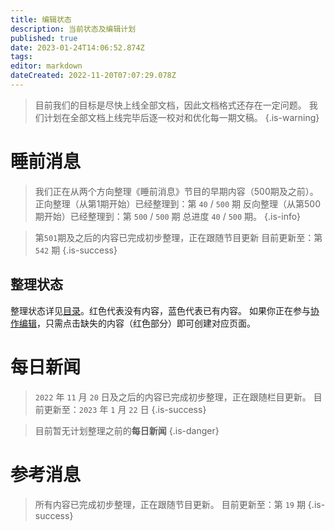 ```yaml
---
title: 编辑状态
description: 当前状态及编辑计划
published: true
date: 2023-01-24T14:06:52.874Z
tags: 
editor: markdown
dateCreated: 2022-11-20T07:07:29.078Z
---
```


> 目前我们的目标是尽快上线全部文档，因此文档格式还存在一定问题。
> 我们计划在全部文档上线完毕后逐一校对和优化每一期文稿。
{.is-warning}


# 睡前消息

> 我们正在从两个方向整理《睡前消息》节目的早期内容（500期及之前）。
> 正向整理（从第1期开始）已经整理到：第 `40` / `500` 期
> 反向整理（从第500期开始）已经整理到：第 `500` / `500` 期
> 总进度 `40` / `500` 期。
{.is-info}

> 第`501`期及之后的内容已完成初步整理，正在跟随节目更新
> 目前更新至：第 `542` 期
{.is-success}

## 整理状态

整理状态详见[目录](/main)。红色代表没有内容，蓝色代表已有内容。
如果你正在参与[协作编辑](/editing)，只需点击缺失的内容（红色部分）即可创建对应页面。

# 每日新闻

> `2022` 年 `11` 月 `20` 日及之后的内容已完成初步整理，正在跟随栏目更新。
> 目前更新至：`2023` 年 `1` 月 `22` 日
{.is-success}

> 目前暂无计划整理之前的**每日新闻**
{.is-danger}


# 参考消息

> 所有内容已完成初步整理，正在跟随节目更新。
> 目前更新至：第 `19` 期
{.is-success}
